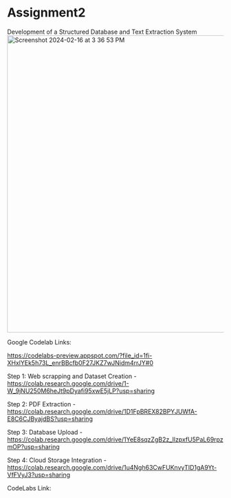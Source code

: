 # Assignment2
Development of a Structured Database and Text Extraction System
<img width="690" alt="Screenshot 2024-02-16 at 3 36 53 PM" src="https://github.com/BigDataIA-Spring2024-Sec1-Team6/Assignment2/assets/113812925/a44af14f-886b-4bda-8b83-6926c1845b1b">


Google Codelab Links: 

https://codelabs-preview.appspot.com/?file_id=1fi-XHxlYEk5h73L_enrBBcfb0F27JKZ7wJNidm4rrJY#0


Step 1: Web scrapping and Dataset Creation - https://colab.research.google.com/drive/1-W_9jNU250M6heJt9pDyafi95xwE5jLP?usp=sharing

Step 2: PDF Extraction - https://colab.research.google.com/drive/1D1FpBREX82BPYJUWfA-E8C6CJByajdBS?usp=sharing

Step 3: Database Upload - https://colab.research.google.com/drive/1YeE8sqzZgB2z_IlzpxfU5PaL69rpzmOP?usp=sharing

Step 4: Cloud Storage Integration - https://colab.research.google.com/drive/1u4Ngh63CwFUKnvyTID1gA9Yt-VfFVyJ3?usp=sharing

CodeLabs Link: 

